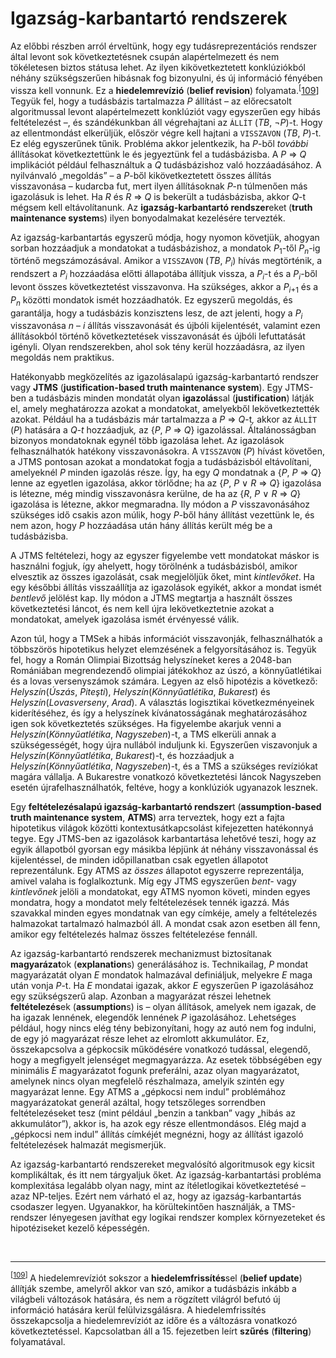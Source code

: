 <?xml version="1.0" encoding="UTF-8" standalone="no"?>

<html xmlns="http://www.w3.org/1999/xhtml"><head><meta name="generator" content="DocBook XSL Stylesheets V1.76.1"/></head><body><div class="section" title="Igazság-karbantartó rendszerek"><div class="titlepage"><div><div><h1 class="title"><a id="id633824"/>Igazság-karbantartó rendszerek</h1></div></div></div><p>Az előbbi részben arról érveltünk, hogy egy tudásreprezentációs rendszer által levont sok következtetésnek csupán alapértelmezett és nem tökéletesen biztos státusa lehet. Az ilyen kikövetkeztetett konklúziókból néhány szükségszerűen hibásnak fog bizonyulni, és új információ fényében vissza kell vonnunk. Ez a <span class="strong"><strong>hiedelemrevízió</strong></span> (<span class="strong"><strong>belief revision</strong></span>) folyamata.<sup>[<a id="id633840" href="#ftn.id633840" class="footnote">109</a>]</sup> Tegyük fel, hogy a tudásbázis tartalmazza <span class="emphasis"><em>P</em></span> állítást – az előrecsatolt algoritmussal levont alapértelmezett konklúziót vagy egyszerűen egy hibás feltételezést –, és szándékunkban áll végrehajtani az <code class="code">ÁLLÍT</code> (<span class="emphasis"><em>TB</em></span>, ¬<span class="emphasis"><em>P</em></span>)-t. Hogy az ellentmondást elkerüljük, először végre kell hajtani a <code class="code">VISSZAVON</code> (<span class="emphasis"><em>TB</em></span>,<span class="emphasis"><em> P</em></span>)-t. Ez elég egyszerűnek tűnik. Probléma akkor jelentkezik, ha <span class="emphasis"><em>P</em></span>-ből <span class="emphasis"><em>további</em></span> állításokat következtettünk le és jegyeztünk fel a tudásbázisba. A <span class="emphasis"><em>P </em></span>⇒<span class="emphasis"><em> Q</em></span> implikációt például felhasználtuk a <span class="emphasis"><em>Q</em></span> tudásbázishoz való hozzáadásához. A nyilvánvaló „megoldás” – a <span class="emphasis"><em>P</em></span>-ből kikövetkeztetett összes állítás visszavonása – kudarcba fut, mert ilyen állításoknak <span class="emphasis"><em>P</em></span>-n túlmenően más igazolásuk is lehet. Ha <span class="emphasis"><em>R</em></span> és <span class="emphasis"><em>R </em></span>⇒<span class="emphasis"><em> Q </em></span>is bekerült a tudásbázisba, akkor <span class="emphasis"><em>Q</em></span>-t mégsem kell eltávolítanunk. Az <span class="strong"><strong>igazság-karbantartó rendszer</strong></span>eket<span class="strong"><strong> </strong></span>(<span class="strong"><strong>truth maintenance system</strong></span>s) ilyen bonyodalmakat kezelésére tervezték.</p><p>Az igazság-karbantartás egyszerű módja, hogy nyomon követjük, ahogyan sorban hozzáadjuk a mondatokat a tudásbázishoz, a mondatok <span class="emphasis"><em>P</em></span><sub>1</sub>-től<span class="emphasis"><em> P<sub>n</sub></em></span>-ig történő megszámozásával. Amikor a <code class="code">VISSZAVON</code> (<span class="emphasis"><em>TB</em></span>, <span class="emphasis"><em>P<sub>i</sub></em></span>) hívás megtörténik, a rendszert a <span class="emphasis"><em>P<sub>i</sub></em></span> hozzáadása előtti állapotába állítjuk vissza, a <span class="emphasis"><em>P<sub>i</sub></em></span>-t és a <span class="emphasis"><em>P<sub>i</sub></em></span>-ből levont összes következtetést visszavonva. Ha szükséges, akkor a <span class="emphasis"><em>P</em></span><sub><span class="emphasis"><em>i</em></span>+1</sub><span class="emphasis"><em> </em></span>és a <span class="emphasis"><em>P<sub>n</sub></em></span> közötti mondatok ismét hozzáadhatók. Ez egyszerű megoldás, és garantálja, hogy a tudásbázis konzisztens lesz, de azt jelenti, hogy a <span class="emphasis"><em>P<sub>i</sub></em></span> visszavonása <span class="emphasis"><em>n</em></span> – <span class="emphasis"><em>i</em></span> állítás visszavonását és újbóli kijelentését, valamint ezen állításokból történő következtetések visszavonását és újbóli lefuttatását igényli. Olyan rendszerekben, ahol sok tény kerül hozzáadásra, az ilyen megoldás nem praktikus.</p><p>Hatékonyabb megközelítés az igazolásalapú igazság-karbantartó rendszer vagy <span class="strong"><strong>JTMS</strong></span> (<span class="strong"><strong>justification-based truth maintenance system</strong></span>). Egy JTMS-ben a tudásbázis minden mondatát olyan <span class="strong"><strong>igazolás</strong></span>sal (<span class="strong"><strong>justification</strong></span>) látják el, amely meghatározza azokat a mondatokat, amelyekből lekövetkeztették azokat. Például ha a tudásbázis már tartalmazza a <span class="emphasis"><em>P</em></span> ⇒ <span class="emphasis"><em>Q</em></span>-t<span class="emphasis"><em>,</em></span> akkor az <code class="code">ÁLLÍT</code> (<span class="emphasis"><em>P</em></span>) hatására a <span class="emphasis"><em>Q-t </em></span>hozzáadjuk<span class="emphasis"><em>, </em></span>az {<span class="emphasis"><em>P</em></span>, <span class="emphasis"><em>P</em></span> ⇒ <span class="emphasis"><em>Q</em></span>} igazolással. Általánosságban bizonyos mondatoknak egynél több igazolása lehet. Az igazolások felhasználhatók hatékony visszavonásokra. A <code class="code">VISSZAVON</code> (<span class="emphasis"><em>P</em></span>) hívást követően, a JTMS pontosan azokat a mondatokat fogja a tudásbázisból eltávolítani, amelyeknél <span class="emphasis"><em>P </em></span>minden<span class="emphasis"><em> </em></span>igazolás része. Így, ha egy <span class="emphasis"><em>Q</em></span> mondatnak a {<span class="emphasis"><em>P</em></span>, <span class="emphasis"><em>P</em></span> ⇒ <span class="emphasis"><em>Q</em></span>} lenne az egyetlen igazolása, akkor törlődne; ha az {<span class="emphasis"><em>P</em></span>, <span class="emphasis"><em>P</em></span> ∨ <span class="emphasis"><em>R</em></span> ⇒ <span class="emphasis"><em>Q</em></span>} igazolása is létezne, még mindig visszavonásra kerülne, de ha az {<span class="emphasis"><em>R</em></span>, <span class="emphasis"><em>P</em></span> ∨ <span class="emphasis"><em>R </em></span>⇒ <span class="emphasis"><em>Q</em></span>} igazolása is létezne, akkor megmaradna. Ily módon a <span class="emphasis"><em>P</em></span> visszavonásához szükséges idő csakis azon múlik, hogy <span class="emphasis"><em>P</em></span>-ből hány állítást vezettünk le, és nem azon, hogy <span class="emphasis"><em>P</em></span> hozzáadása után hány állítás került még be a tudásbázisba.</p><p>A JTMS feltételezi, hogy az egyszer figyelembe vett mondatokat máskor is használni fogjuk, így ahelyett, hogy törölnénk a tudásbázisból, amikor elvesztik az összes igazolását, csak megjelöljük őket, mint <span class="emphasis"><em>kintlevőket</em></span>. Ha egy későbbi állítás visszaállítja az igazolások egyikét, akkor a mondat ismét <span class="emphasis"><em>bentlevő</em></span> jelölést kap. Ily módon a JTMS megtartja a használt összes következtetési láncot, és nem kell újra lekövetkeztetnie azokat a mondatokat, amelyek igazolása ismét érvényessé válik.</p><p>Azon túl, hogy a TMSek a hibás információt visszavonják, felhasználhatók a többszörös hipotetikus helyzet elemzésének a felgyorsításához is. Tegyük fel, hogy a Román Olimpiai Bizottság helyszíneket keres a 2048-ban Romániában megrendezendő olimpiai játékokhoz az úszó, a könnyűatlétikai és a lovas versenyszámok számára. Legyen az első hipotézis a következő: <span class="emphasis"><em>Helyszín</em></span>(<span class="emphasis"><em>Úszás</em></span>, <span class="emphasis"><em>Piteşti</em></span>), <span class="emphasis"><em>Helyszín</em></span>(<span class="emphasis"><em>Könnyűatlétika</em></span>, <span class="emphasis"><em>Bukarest</em></span>) és <span class="emphasis"><em>Helyszín</em></span>(<span class="emphasis"><em>Lovasverseny</em></span>, <span class="emphasis"><em>Arad</em></span>). A választás logisztikai következményeinek kiderítéséhez, és így a helyszínek kívánatosságának meghatározásához igen sok következtetés szükséges. Ha figyelembe akarjuk venni a <span class="emphasis"><em>Helyszín</em></span>(<span class="emphasis"><em>Könnyűatlétika</em></span>, <span class="emphasis"><em>Nagyszeben</em></span>)-t, a TMS elkerüli annak a szükségességét, hogy újra nullából induljunk ki. Egyszerűen viszavonjuk a <span class="emphasis"><em>Helyszín</em></span>(<span class="emphasis"><em>Könnyűatlétika</em></span>, <span class="emphasis"><em>Bukarest</em></span>)-t, és hozzáadjuk a <span class="emphasis"><em>Helyszín</em></span>(<span class="emphasis"><em>Könnyűatlétika</em></span>, <span class="emphasis"><em>Nagyszeben</em></span>)-t, és a TMS a szükséges revíziókat magára vállalja. A Bukarestre vonatkozó következtetési láncok Nagyszeben esetén újrafelhasználhatók, feltéve, hogy a konklúziók ugyanazok lesznek.</p><p>Egy <span class="strong"><strong>feltételezésalapú igazság-karbantartó rendszer</strong></span>t (<span class="strong"><strong>assumption-based truth maintenance system</strong></span>, <span class="strong"><strong>ATMS</strong></span>) arra terveztek, hogy ezt a fajta hipotetikus világok közötti kontextusátkapcsolást kifejezetten hatékonnyá tegye. Egy JTMS-ben az igazolások karbantartása lehetővé teszi, hogy az egyik állapotból gyorsan egy másikba lépjünk át néhány visszavonással és kijelentéssel, de minden időpillanatban csak egyetlen állapotot reprezentálunk. Egy ATMS az <span class="emphasis"><em>összes</em></span> állapotot egyszerre reprezentálja, amivel valaha is foglalkoztunk. Míg egy JTMS egyszerűen <span class="emphasis"><em>bent-</em></span> vagy <span class="emphasis"><em>kintlevőnek</em></span> jelöli a mondatokat, egy ATMS nyomon követi, minden egyes mondatra, hogy a mondatot mely feltételezések tennék igazzá. Más szavakkal minden egyes mondatnak van egy címkéje, amely a feltételezés halmazokat tartalmazó halmazból áll. A mondat csak azon esetben áll fenn, amikor egy feltételezés halmaz összes feltételezése fennáll.</p><p>Az igazság-karbantartó rendszerek mechanizmust biztosítanak <span class="strong"><strong>magyarázat</strong></span>ok (<span class="strong"><strong>explanation</strong></span>s) generálásához is. Technikailag, <span class="emphasis"><em>P</em></span> mondat magyarázatát olyan <span class="emphasis"><em>E</em></span> mondatok halmazával definiáljuk, melyekre <span class="emphasis"><em>E</em></span> maga után vonja <span class="emphasis"><em>P</em></span>-t. Ha <span class="emphasis"><em>E</em></span> mondatai igazak, akkor <span class="emphasis"><em>E</em></span> egyszerűen P igazolásához egy szükségszerű alap. Azonban a magyarázat részei lehetnek <span class="strong"><strong>feltételezés</strong></span>ek (<span class="strong"><strong>assumption</strong></span>s) is – olyan állítások, amelyek nem igazak, de ha igazak lennének, elegendők lennének <span class="emphasis"><em>P</em></span> igazolásához. Lehetséges például, hogy nincs elég tény bebizonyítani, hogy az autó nem fog indulni, de egy jó magyarázat része lehet az elromlott akkumulátor. Ez, összekapcsolva a gépkocsik működésére vonatkozó tudással, elegendő, hogy a megfigyelt jelenséget megmagyarázza. Az esetek többségében egy minimális <span class="emphasis"><em>E</em></span> magyarázatot fogunk preferálni, azaz olyan magyarázatot, amelynek nincs olyan megfelelő részhalmaza, amelyik szintén egy magyarázat lenne. Egy ATMS a „gépkocsi nem indul” problémához magyarázatokat generál azáltal, hogy tetszőleges sorrendben feltételezéseket tesz (mint például „benzin a tankban” vagy „hibás az akkumulátor”), akkor is, ha azok egy része ellentmondásos. Elég majd a „gépkocsi nem indul” állítás címkéjét megnézni, hogy az állítást igazoló feltételezések halmazát megismerjük.</p><p>Az igazság-karbantartó rendszereket megvalósító algoritmusok egy kicsit komplikáltak, és itt nem tárgyaljuk őket. Az igazság-karbantartási probléma komplexitása legalább olyan nagy, mint az ítéletlogikai következtetésé – azaz NP-teljes. Ezért nem várható el az, hogy az igazság-karbantartás csodaszer legyen. Ugyanakkor, ha körültekintően használják, a TMS-rendszer lényegesen javíthat egy logikai rendszer komplex környezeteket és hipotéziseket kezelő képességén.</p><div class="footnotes"><br/><hr/><div class="footnote"><p><sup>[<a id="ftn.id633840" href="#id633840" class="para">109</a>] </sup> A hiedelemrevíziót sokszor a <span class="strong"><strong>hiedelemfrissítés</strong></span>sel (<span class="strong"><strong>belief update</strong></span>) állítják szembe, amelyről akkor van szó, amikor a tudásbázis inkább a világbeli változások hatására, és nem a rögzített világról befutó új információ hatására kerül felülvizsgálásra. A hiedelemfrissítés összekapcsolja a hiedelemrevíziót az időre és a változásra vonatkozó következtetéssel. Kapcsolatban áll a 15. fejezetben leírt <span class="strong"><strong>szűrés</strong></span> (<span class="strong"><strong>filtering</strong></span>) folyamatával.</p></div></div></div></body></html>
